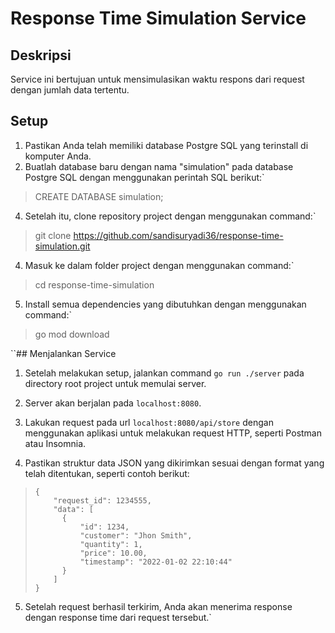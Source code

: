 
# Response Time Simulation Service

## Deskripsi

Service ini bertujuan untuk mensimulasikan waktu respons dari request dengan jumlah data tertentu.

## Setup

1. Pastikan Anda telah memiliki database Postgre SQL yang terinstall di komputer Anda.
2. Buatlah database baru dengan nama "simulation" pada database Postgre SQL dengan menggunakan perintah SQL berikut:` 

> CREATE DATABASE simulation;

4. Setelah itu, clone repository project dengan menggunakan command:` 

> git clone https://github.com/sandisuryadi36/response-time-simulation.git

 4. Masuk ke dalam folder project dengan menggunakan command:` 

> cd response-time-simulation

 5. Install semua dependencies yang dibutuhkan dengan menggunakan command:` 

> go mod download


 ``## Menjalankan Service

1. Setelah melakukan setup, jalankan command `go run ./server` pada directory root project untuk memulai server.

 2. Server akan berjalan pada `localhost:8080`.
3. Lakukan request pada url `localhost:8080/api/store` dengan menggunakan aplikasi untuk melakukan request HTTP, seperti Postman atau Insomnia.
4. Pastikan struktur data JSON yang dikirimkan sesuai dengan format yang telah ditentukan, seperti contoh berikut:

>     { 
>         "request_id": 1234555, 
>         "data": [ 
>     	    { 
>     		    "id": 1234, 
>     		    "customer": "Jhon Smith", 
>     		    "quantity": 1, 
>     		    "price": 10.00, 
>     		    "timestamp": "2022-01-02 22:10:44" 
>     	    } 
>     	  ] 
>     }

 5. Setelah request berhasil terkirim, Anda akan menerima response dengan response time dari request tersebut.`
